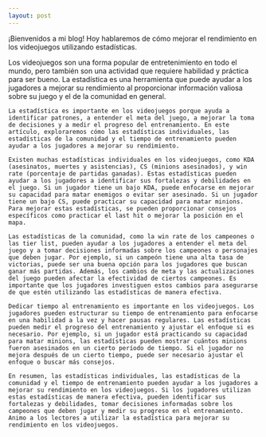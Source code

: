 ```yaml
---
layout: post
---
```


¡Bienvenidos a mi blog! Hoy hablaremos de cómo mejorar el rendimiento en los videojuegos utilizando estadísticas.

Los videojuegos son una forma popular de entretenimiento en todo el mundo, pero también son una actividad que requiere habilidad y práctica para ser bueno. La estadística es una herramienta que puede ayudar a los jugadores a mejorar su rendimiento al proporcionar información valiosa sobre su juego y el de la comunidad en general.

    La estadística es importante en los videojuegos porque ayuda a identificar patrones, a entender el meta del juego, a mejorar la toma de decisiones y a medir el progreso del entrenamiento. En este artículo, exploraremos cómo las estadísticas individuales, las estadísticas de la comunidad y el tiempo de entrenamiento pueden ayudar a los jugadores a mejorar su rendimiento.

    Existen muchas estadísticas individuales en los videojuegos, como KDA (asesinatos, muertes y asistencias), CS (minions asesinados), y win rate (porcentaje de partidas ganadas). Estas estadísticas pueden ayudar a los jugadores a identificar sus fortalezas y debilidades en el juego. Si un jugador tiene un bajo KDA, puede enfocarse en mejorar su capacidad para matar enemigos o evitar ser asesinado. Si un jugador tiene un bajo CS, puede practicar su capacidad para matar minions. Para mejorar estas estadísticas, se pueden proporcionar consejos específicos como practicar el last hit o mejorar la posición en el mapa.

    Las estadísticas de la comunidad, como la win rate de los campeones o las tier list, pueden ayudar a los jugadores a entender el meta del juego y a tomar decisiones informadas sobre los campeones o personajes que deben jugar. Por ejemplo, si un campeón tiene una alta tasa de victorias, puede ser una buena opción para los jugadores que buscan ganar más partidas. Además, los cambios de meta y las actualizaciones del juego pueden afectar la efectividad de ciertos campeones. Es importante que los jugadores investiguen estos cambios para asegurarse de que estén utilizando las estadísticas de manera efectiva.

    Dedicar tiempo al entrenamiento es importante en los videojuegos. Los jugadores pueden estructurar su tiempo de entrenamiento para enfocarse en una habilidad a la vez y hacer pausas regulares. Las estadísticas pueden medir el progreso del entrenamiento y ajustar el enfoque si es necesario. Por ejemplo, si un jugador está practicando su capacidad para matar minions, las estadísticas pueden mostrar cuántos minions fueron asesinados en un cierto período de tiempo. Si el jugador no mejora después de un cierto tiempo, puede ser necesario ajustar el enfoque o buscar más consejos.

    En resumen, las estadísticas individuales, las estadísticas de la comunidad y el tiempo de entrenamiento pueden ayudar a los jugadores a mejorar su rendimiento en los videojuegos. Si los jugadores utilizan estas estadísticas de manera efectiva, pueden identificar sus fortalezas y debilidades, tomar decisiones informadas sobre los campeones que deben jugar y medir su progreso en el entrenamiento. Animo a los lectores a utilizar la estadística para mejorar su rendimiento en los videojuegos.
